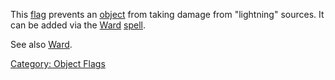 This [flag](:Category:_Object_Flags.md "wikilink") prevents an
[object](:Category:_Objects.md "wikilink") from taking damage from
"lightning" sources. It can be added via the [Ward](Ward.md "wikilink")
[spell](:Category:_Spells.md "wikilink").

See also [Ward](Ward.md "wikilink").

[Category: Object Flags](Category:_Object_Flags "wikilink")
